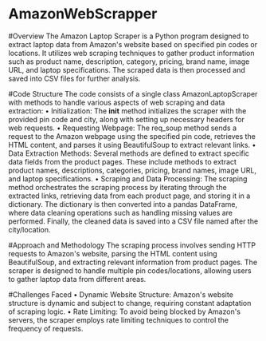 # AmazonWebScrapper


#Overview
The Amazon Laptop Scraper is a Python program designed to extract laptop data from Amazon's website based on specified pin codes or locations. It utilizes web scraping techniques to gather product information such as product name, description, category, pricing, brand name, image URL, and laptop specifications. The scraped data is then processed and saved into CSV files for further analysis.


#Code Structure
The code consists of a single class AmazonLaptopScraper with methods to handle various aspects of web scraping and data extraction:
• Initialization: The __init__ method initializes the scraper with the provided pin code and city, along with setting up necessary headers for web requests.
• Requesting Webpage: The req_soup method sends a request to the Amazon webpage using the specified pin code, retrieves the HTML content, and parses it using BeautifulSoup to extract relevant links.
• Data Extraction Methods: Several methods are defined to extract specific data fields from the product pages. These include methods to extract product names, descriptions, categories, pricing, brand names, image URL, and laptop specifications.
• Scraping and Data Processing: The scraping method orchestrates the scraping process by iterating through the extracted links, retrieving data from each product page, and storing it in a dictionary. The dictionary is then converted into a pandas DataFrame, where data cleaning operations such as handling missing values are performed. Finally, the cleaned data is saved into a CSV file named after the city/location. 


#Approach and Methodology
The scraping process involves sending HTTP requests to Amazon's website, parsing the HTML content using BeautifulSoup, and extracting relevant information from product pages. The scraper is designed to handle multiple pin codes/locations, allowing users to gather laptop data from different areas.


#Challenges Faced
• Dynamic Website Structure: Amazon's website structure is dynamic and subject to change, requiring constant adaptation of scraping logic.
• Rate Limiting: To avoid being blocked by Amazon's servers, the scraper employs rate limiting techniques to control the frequency of requests.
